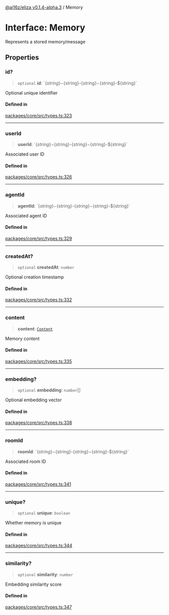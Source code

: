 [@ai16z/eliza v0.1.4-alpha.3](../index.md) / Memory

# Interface: Memory

Represents a stored memory/message

## Properties

### id?

> `optional` **id**: \`$\{string\}-$\{string\}-$\{string\}-$\{string\}-$\{string\}\`

Optional unique identifier

#### Defined in

[packages/core/src/types.ts:323](https://github.com/Sifchain/sa-eliza/blob/main/packages/core/src/types.ts#L323)

***

### userId

> **userId**: \`$\{string\}-$\{string\}-$\{string\}-$\{string\}-$\{string\}\`

Associated user ID

#### Defined in

[packages/core/src/types.ts:326](https://github.com/Sifchain/sa-eliza/blob/main/packages/core/src/types.ts#L326)

***

### agentId

> **agentId**: \`$\{string\}-$\{string\}-$\{string\}-$\{string\}-$\{string\}\`

Associated agent ID

#### Defined in

[packages/core/src/types.ts:329](https://github.com/Sifchain/sa-eliza/blob/main/packages/core/src/types.ts#L329)

***

### createdAt?

> `optional` **createdAt**: `number`

Optional creation timestamp

#### Defined in

[packages/core/src/types.ts:332](https://github.com/Sifchain/sa-eliza/blob/main/packages/core/src/types.ts#L332)

***

### content

> **content**: [`Content`](Content.md)

Memory content

#### Defined in

[packages/core/src/types.ts:335](https://github.com/Sifchain/sa-eliza/blob/main/packages/core/src/types.ts#L335)

***

### embedding?

> `optional` **embedding**: `number`[]

Optional embedding vector

#### Defined in

[packages/core/src/types.ts:338](https://github.com/Sifchain/sa-eliza/blob/main/packages/core/src/types.ts#L338)

***

### roomId

> **roomId**: \`$\{string\}-$\{string\}-$\{string\}-$\{string\}-$\{string\}\`

Associated room ID

#### Defined in

[packages/core/src/types.ts:341](https://github.com/Sifchain/sa-eliza/blob/main/packages/core/src/types.ts#L341)

***

### unique?

> `optional` **unique**: `boolean`

Whether memory is unique

#### Defined in

[packages/core/src/types.ts:344](https://github.com/Sifchain/sa-eliza/blob/main/packages/core/src/types.ts#L344)

***

### similarity?

> `optional` **similarity**: `number`

Embedding similarity score

#### Defined in

[packages/core/src/types.ts:347](https://github.com/Sifchain/sa-eliza/blob/main/packages/core/src/types.ts#L347)
